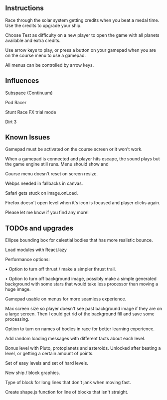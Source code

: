 ## Instructions

Race through the solar system getting credits when you beat a medal time. Use the credits to upgrade your ship.

Choose Test as difficulty on a new player to open the game with all planets available and extra credits.

Use arrow keys to play, or press a button on your gamepad when you are on the course menu to use a gamepad.

All menus can be controlled by arrow keys.

## Influences

Subspace (Continuum)

Pod Racer

Stunt Race FX trial mode

Dirt 3

## Known Issues

Gamepad must be activated on the course screen or it won't work.

When a gamepad is connected and player hits escape, the sound plays but the game engine still runs. Menu should show and

Course menu doesn't reset on screen resize.

Webps needed in fallbacks in canvas.

Safari gets stuck on image.onLoad.

Firefox doesn't open level when it's icon is focused and player clicks again.

Please let me know if you find any more!

## TODOs and upgrades

Ellipse bounding box for celestial bodies that has more realistic bounce.

Load modules with React.lazy

Performance options:

• Option to turn off thrust / make a simpler thrust trail.

• Option to turn off background image, possibly make a simple generated background with some stars that would take less processor than moving a huge image.

Gamepad usable on menus for more seamless experience.

Max screen size so player doesn't see past background image if they are on a large screen. Then I could get rid of the background fill and save some processing.

Option to turn on names of bodies in race for better learning experience.

Add random loading messages with different facts about each level.

Bonus level with Pluto, protoplanets and asteroids. Unlocked after beating a level, or getting a certain amount of points.

Set of easy levels and set of hard levels.

New ship / block graphics.

Type of block for long lines that don't jank when moving fast.

Create shape.js function for line of blocks that isn't straight.
